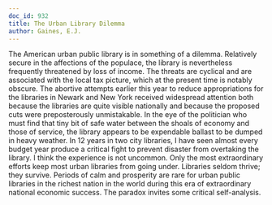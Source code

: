 ```yaml
---
doc_id: 932
title: The Urban Library Dilemma
author: Gaines, E.J.
---
```


The American urban public library is in something of a dilemma. Relatively 
secure in the affections of the populace, the library is nevertheless
frequently threatened by loss of income. The threats are cyclical and are
associated with the local tax picture, which at the present time is notably
obscure.  The abortive attempts earlier this year to reduce appropriations for
the libraries in Newark and New York received widespread attention both because
the libraries are quite visible nationally and because the proposed cuts were
preposterously unmistakable.  In the eye of the politician who must find that 
tiny bit of safe water between the shoals of economy and those of service, the 
library appears to be expendable ballast to be dumped in heavy weather.  In 12
years in two city libraries, I have seen almost every budget year produce a
critical fight to prevent disaster from overtaking the library.  I think the
experience is not uncommon.  Only the most extraordinary efforts keep most 
urban libraries from going under. Libraries seldom thrive; they survive.
Periods of calm and prosperity are rare for urban public libraries in the 
richest nation in the world during this era of extraordinary national economic 
success. The paradox invites some critical self-analysis.